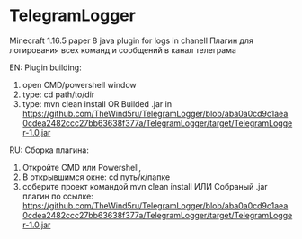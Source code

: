 # TelegramLogger
Minecraft 1.16.5 paper 8 java plugin for logs in chanell
Плагин для логирования всех команд и сообщений в канал телеграма

EN: Plugin building:
1. open CMD/powershell window
2. type: cd path/to/dir
3. type: mvn clean install
OR
Builded .jar in https://github.com/TheWind5ru/TelegramLogger/blob/aba0a0cd9c1aea0cdea2482ccc27bb63638f377a/TelegramLogger/target/TelegramLogger-1.0.jar


RU:
Сборка плагина:
1. Откройте CMD или Powershell,
2. В открывшимся окне: cd путь/к/папке
3. соберите проект командой mvn clean install
ИЛИ
Собраный .jar плагин по ссылке: https://github.com/TheWind5ru/TelegramLogger/blob/aba0a0cd9c1aea0cdea2482ccc27bb63638f377a/TelegramLogger/target/TelegramLogger-1.0.jar
